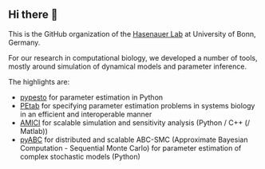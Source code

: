 ## Hi there 👋

This is the GitHub organization of the [Hasenauer Lab](https://www.mathematics-and-life-sciences.uni-bonn.de/en/research/hasenauer-group) at University of Bonn, Germany.

For our research in computational biology, we developed a number of tools, mostly around simulation of dynamical models and parameter inference.

The highlights are:

* [pypesto](https://github.com/ICB-DCM/pyPESTO/) for parameter estimation in Python
* [PEtab](https://petab.readthedocs.io/) for specifying parameter estimation problems in systems biology in an efficient and interoperable manner
* [AMICI](https://github.com/AMICI-dev/AMICI/) for scalable simulation and sensitivity analysis (Python / C++ (/ Matlab))
* [pyABC](https://github.com/ICB-DCM/pyABC) for distributed and scalable ABC-SMC (Approximate Bayesian Computation - Sequential Monte Carlo) for parameter estimation of complex stochastic models (Python)
